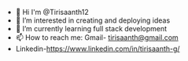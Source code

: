 - 👋 Hi I'm @Tirisaanth12
- 🔭 I’m interested in creating and deploying ideas
- 🌱 I’m currently learning full stack development
- 📫 How to reach me: Gmail- tirisaanth@gmail.com
- Linkedin-https://www.linkedin.com/in/tirisaanth-g/

<!--Tirisaanth12/Tirisaanth12 is a ✨ _special_ ✨ repository because its `README.md` (this file) appears on your GitHub profile.You can click the
Preview link to take a look.-->

